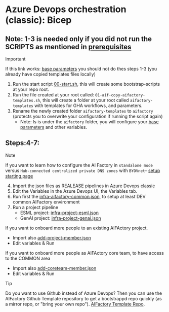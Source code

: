 # Azure Devops orchestration (classic): Bicep

## Note: 1-3 is needed only if you did not run the SCRIPTS as mentioned in [prerequisites](../../../../../documentation/v2/10-19/12-prerequisites-setup.md)

>[!IMPORTANT]
> If this link works: [base parameters](../../../../aifactory/parameters/) you should not do thes steps 1-3 (you already have copied templates files locally)
>

1) Run the start script [00-start.sh](../../../../../00-start.sh),  this will create some bootstrap-scripts at your repo root.
2) Run the file created at your root called: `01-aif-copy-aifactory-templates.sh`, this will create a folder at your root called `aifactory-templates` with templates for GHA workflows, and parameters.
3) Rename the newly created folder  `aifactory-templates` to  `aifactory` (protects you to overwrite your configuration if running the script again)
    - Note: Is is under the `aifactory` folder, you will configure your [base parameters](../../../../aifactory/parameters/) and other variables.

## Steps:4-7:

>[!NOTE]
> If you want to learn how to configure the AI Factory in `standalone mode` versus `Hub-connected centralized private DNS zones` with `BYOVnet`- [ setup starting page](../../../../../../documentation/v2/20-29/24-end-2-end-setup.md)
>

4) Import the json files as REALEASE pipelines in Azure Devops classic
5) Edit the Variables in the Azure Devops UI, the Variables tab.
6) Run first the [infra-aifactory-common.json](./infra-aifactory-common.json), to setup at least DEV common AIFactory environment
7) Run a project pipeline 
    - ESML project: [infra-project-esml.json](./infra-project-esml.json)
    - GenAI project: [infra-project-genai.json](./infra-project-genai.json)

If you want to onboard more people to an existing AIFActory project.
- Import also [add-project-member.json](./add-project-member.json)
- Edit variables & Run

If you want to onboard more people as AIFActory core team, to have access to the COMMON area
- Import also [add-coreteam-member.json](./add-coreteam-member.json)
- Edit variables & Run

> [!TIP]
>  Do you want to use Github instead of Azure Devops? Then you can use the AIFactory Github Template repository to get a bootstrappd repo quickly (as a mirror repo, or "bring your own repo"). [AIFactory Template Repo](https://github.com/jostrm/azure-enterprise-scale-ml-usage).
>